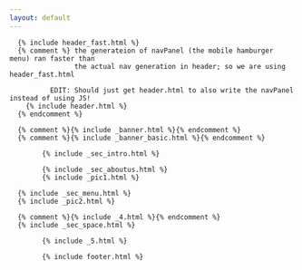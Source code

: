 ```yaml
---
layout: default
---
```

      {% include header_fast.html %}
      {% comment %} the generateion of navPanel (the mobile hamburger menu) ran faster than
                    the actual nav generation in header; so we are using header_fast.html

              EDIT: Should just get header.html to also write the navPanel instead of using JS!
        {% include header.html %}
      {% endcomment %}

      {% comment %}{% include _banner.html %}{% endcomment %}
      {% comment %}{% include _banner_basic.html %}{% endcomment %}

 			{% include _sec_intro.html %}

			{% include _sec_aboutus.html %}
			{% include _pic1.html %}

      {% include _sec_menu.html %}
      {% include _pic2.html %}

      {% comment %}{% include _4.html %}{% endcomment %}
      {% include _sec_space.html %}

			{% include _5.html %}

			{% include footer.html %}
